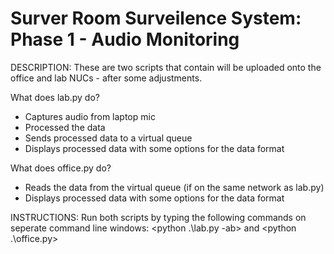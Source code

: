 # Surver Room Surveilence System: Phase 1 - Audio Monitoring

DESCRIPTION:
These are two scripts that contain will be uploaded onto the office and lab NUCs - after some adjustments.

What does lab.py do?
- Captures audio from laptop mic
- Processed the data
- Sends processed data to a virtual queue
- Displays processed data with some options for the data format

What does office.py do?
- Reads the data from the virtual queue (if on the same network as lab.py)
- Displays processed data with some options for the data format

INSTRUCTIONS:
Run both scripts by typing the following commands on seperate command line windows:   <python .\lab.py -ab>     and     <python .\office.py>

